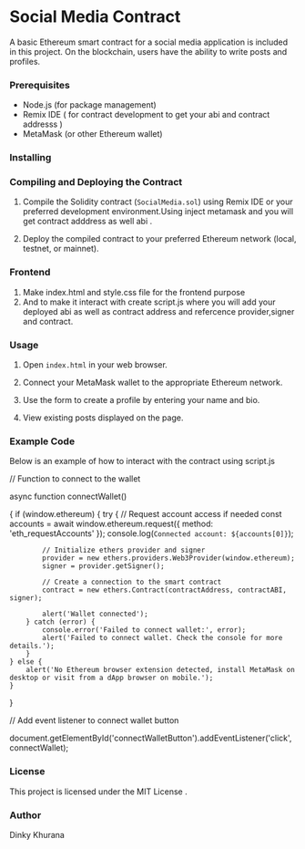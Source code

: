 
# Social Media Contract

A basic Ethereum smart contract for a social media application is included in this project. On the blockchain, users have the ability to write posts and profiles.
### Prerequisites

- Node.js (for package management)
- Remix IDE ( for contract development to get your abi and contract addresss )
- MetaMask (or other Ethereum wallet)

### Installing


### Compiling and Deploying the Contract

1. Compile the Solidity contract (`SocialMedia.sol`) using Remix IDE or your preferred development environment.Using inject metamask and you will get contract adddress as well abi .

2. Deploy the compiled contract to your preferred Ethereum network (local, testnet, or mainnet).

### Frontend

1. Make index.html and style.css file for the frontend purpose
2. And to make it interact with create script.js where you will add your deployed abi as well as contract address and refercence provider,signer and contract.

### Usage

1. Open `index.html` in your web browser.

2. Connect your MetaMask wallet to the appropriate Ethereum network.

3. Use the form to create a profile by entering your name and bio.

4. View existing posts displayed on the page.

### Example Code

Below is an example of how to interact with the contract using script.js


// Function to connect to the wallet


async function connectWallet()

{
    if (window.ethereum) {
        try {
            // Request account access if needed
            const accounts = await window.ethereum.request({ method: 'eth_requestAccounts' });
            console.log(`Connected account: ${accounts[0]}`);

            // Initialize ethers provider and signer
            provider = new ethers.providers.Web3Provider(window.ethereum);
            signer = provider.getSigner();

            // Create a connection to the smart contract
            contract = new ethers.Contract(contractAddress, contractABI, signer);

            alert('Wallet connected');
        } catch (error) {
            console.error('Failed to connect wallet:', error);
            alert('Failed to connect wallet. Check the console for more details.');
        }
    } else {
        alert('No Ethereum browser extension detected, install MetaMask on desktop or visit from a dApp browser on mobile.');
    }
}

// Add event listener to connect wallet button


document.getElementById('connectWalletButton').addEventListener('click', connectWallet);

### License

This project is licensed under the MIT License .

###  Author
 Dinky Khurana
